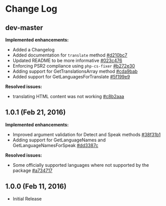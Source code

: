 # Change Log

## dev-master

**Implemented enhancements:**

- Added a Changelog
- Added documentation for `translate` method [\#d210bc7](https://github.com/badams/microsoft-translator/commit/d210bc73f1b0bd427c8f637bd7e97670afb324b8)
- Updated README to be more informative [\#023c476](https://github.com/badams/microsoft-translator/commit/023c47607159087cba3e7c1801cad394fea51166)
- Enforcing PSR2 compliance using `php-cs-fixer` [\#b272e30](https://github.com/badams/microsoft-translator/commit/b272e307c4d85a5e76d67a2f9ab5907306d51d18)
- Adding support for GetTranslationsArray method [\#cda9bab](https://github.com/badams/microsoft-translator/commit/cda9bab657c21b150992f4e4fbeca24e801e126c)
- Added support for GetLanguagesForTranslate [\#5f199e9](https://github.com/badams/microsoft-translator/commit/75f199e9e3de5859a7fa27128c1d7c1bdf7b2706)

**Resolved issues:**

- translating HTML content was not working [\#c8b2aaa](https://github.com/badams/microsoft-translator/commit/c8b2aaa9609e8f18413c37ac5c449c81aa25ae1c)


## 1.0.1 (Feb 21, 2016)

**Implemented enhancements:**

- Improved argument validation for Detect and Speak methods [\#38f31b1](https://github.com/badams/microsoft-translator/commit/38f31b1573cf207b3d2c16699964c76c07111960)
- Adding support for GetLanguageNames and GetLanguageNamesForSpeak [\#dd3387c](https://github.com/badams/microsoft-translator/commit/dd3387c723fb7d7d2ee9a500c0669b3063306857)

**Resolved issues:**

- Some officially supported languages where not supported by the package [\#a734717](https://github.com/badams/microsoft-translator/commit/a734717e9c2326e595cb6256bedfa93c270ee969)

## 1.0.0 (Feb 11, 2016)

- Initial Release